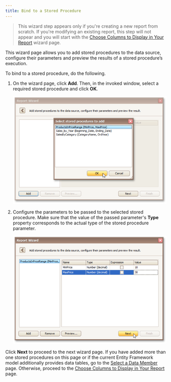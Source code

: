 ```yaml
---
title: Bind to a Stored Procedure
---
```

> This wizard step appears only if you're creating a new report from scratch. If you're modifying an existing report, this step will not appear and you will start with the [Choose Columns to Display in Your Report](../../../../../../../interface-elements-for-desktop/articles/report-designer/report-designer-for-winforms/report-wizard/data-bound-report/choose-columns-to-display-in-your-report.md) wizard page.

This wizard page allows you to add stored procedures to the data source, configure their parameters and preview the results of a stored procedure’s execution.

To bind to a stored procedure, do the following.
1. On the wizard page, click **Add**. Then, in the invoked window, select a required stored procedure and click **OK**.
	
	![RD_ReportWizard_EFBindToStoredProcedure](../../../../../../images/Img23796.png)
2. Configure the parameters to be passed to the selected stored procedure. Make sure that the value of the passed parameter's **Type** property corresponds to the actual type of the stored procedure parameter.
	
	![RD_ReportWizard_EFCusttomizeParameners](../../../../../../images/Img23797.png)

Click **Next** to proceed to the next wizard page. If you have added more than one stored procedures on this page or if the current Entity Framework model additionally provides data tables, go to the [Select a Data Member](../../../../../../../interface-elements-for-desktop/articles/report-designer/report-designer-for-winforms/report-wizard/data-bound-report/connect-to-an-entity-framework-data-source/select-a-data-member.md) page. Otherwise, proceed to the [Choose Columns to Display in Your Report](../../../../../../../interface-elements-for-desktop/articles/report-designer/report-designer-for-winforms/report-wizard/data-bound-report/choose-columns-to-display-in-your-report.md) page.